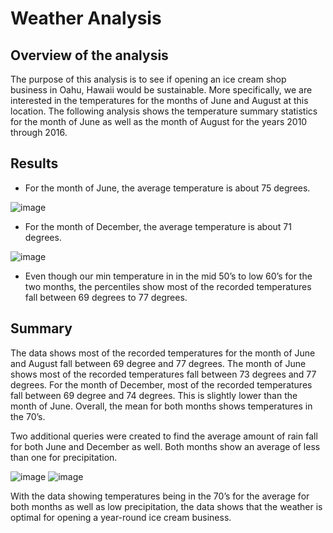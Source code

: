 # Weather Analysis

## Overview of the analysis

The purpose of this analysis is to see if opening an ice cream shop business in Oahu, Hawaii would be sustainable. More specifically, we are interested in the temperatures for the months of June and August at this location. The following analysis shows the temperature summary statistics for the month of June as well as the month of August for the years 2010 through 2016.

## Results

* For the month of June, the average temperature is about 75 degrees.

![image](https://user-images.githubusercontent.com/26393180/155860322-c59bec20-e534-48da-8785-70e6ff8683e8.png)

* For the month of December, the average temperature is about 71 degrees.

![image](https://user-images.githubusercontent.com/26393180/155860332-016a2512-b573-4262-a3b6-f67b39d76fc3.png)

* Even though our min temperature in in the mid 50’s to low 60’s for the two months, the percentiles show most of the recorded temperatures fall between 69 degrees to 77 degrees.

## Summary

The data shows most of the recorded temperatures for the month of June and August fall between 69 degree and 77 degrees. The month of June shows most of the recorded temperatures fall between 73 degrees and 77 degrees. For the month of December, most of the recorded temperatures fall between 69 degree and 74 degrees. This is slightly lower than the month of June. Overall, the mean for both months shows temperatures in the 70’s. 

Two additional queries were created to find the average amount of rain fall for both June and December as well. Both months show an average of less than one for precipitation.

![image](https://user-images.githubusercontent.com/26393180/155860355-190eb418-b9d4-40d4-af15-13629b45c016.png) ![image](https://user-images.githubusercontent.com/26393180/155860357-e91033a7-90d8-4719-be94-f07bd29aa3a3.png)

With the data showing temperatures being in the 70’s for the average for both months as well as low precipitation, the data shows that the weather is optimal for opening a year-round ice cream business. 
